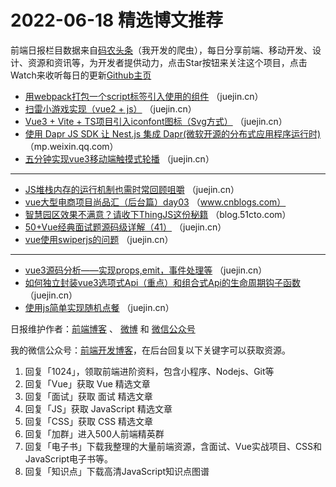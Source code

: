 # 2022-06-18 精选博文推荐

前端日报栏目数据来自[码农头条](https://toutiao.qdkfweb.cn/)（我开发的爬虫），每日分享前端、移动开发、设计、资源和资讯等，为开发者提供动力，点击Star按钮来关注这个项目，点击Watch来收听每日的更新[Github主页](https://github.com/kujian/frontendDaily)
* [用webpack打包一个script标签引入使用的组件](https://juejin.cn/post/7110114091108139044) （juejin.cn）
* [扫雷小游戏实现（vue2 + js）](https://juejin.cn/post/7110113661351362596) （juejin.cn）
* [Vue3 + Vite + TS项目引入iconfont图标（Svg方式）](https://juejin.cn/post/7110099190247587854) （juejin.cn）
* [使用 Dapr JS SDK 让 Nest.js 集成 Dapr(微软开源的分布式应用程序运行时)](https://mp.weixin.qq.com/s?__biz=MzA4Mzc4NTE5MQ==&mid=2692296229&idx=1&sn=85a0c2afb4bbca843b4a5b855822e516) （mp.weixin.qq.com）
* [五分钟实现vue3移动端触摸式轮播](https://juejin.cn/post/7110094400612483079) （juejin.cn）

***
* [JS堆栈内存的运行机制也需时常回顾咀嚼](https://juejin.cn/post/7110225928067743751) （juejin.cn）
* [vue大型电商项目尚品汇（后台篇）day03](https://www.cnblogs.com/heymar/p/16387208.html) （www.cnblogs.com）
* [智慧园区效果不满意？请收下ThingJS这份秘籍](https://blog.51cto.com/u_15159105/5391188) （blog.51cto.com）
* [50+Vue经典面试题源码级详解（41）](https://juejin.cn/post/7110137640011169799) （juejin.cn）
* [vue使用swiperjs的问题](https://juejin.cn/post/7110108160718798856) （juejin.cn）

***
* [vue3源码分析——实现props,emit，事件处理等](https://juejin.cn/post/7110133885140221989) （juejin.cn）
* [如何独立封装vue3选项式Api（重点）和组合式Api的生命周期钩子函数](https://juejin.cn/post/7110126042068549645) （juejin.cn）
* [使用js简单实现随机点餐](https://juejin.cn/post/7110123016838709279) （juejin.cn）

日报维护作者：[前端博客](https://qdkfweb.cn/) 、 [微博](http://weibo.com/kujian) 和 [微信公众号](https://open.weixin.qq.com/qr/code?username=caibaojian_com)

我的微信公众号：[前端开发博客](https://open.weixin.qq.com/qr/code?username=caibaojian_com)，在后台回复以下关键字可以获取资源。

1. 回复「1024」，领取前端进阶资料，包含小程序、Nodejs、Git等
2. 回复「Vue」获取 Vue 精选文章
3. 回复「面试」获取 面试 精选文章
4. 回复「JS」获取 JavaScript 精选文章
5. 回复「CSS」获取 CSS 精选文章
6. 回复「加群」进入500人前端精英群
7. 回复「电子书」下载我整理的大量前端资源，含面试、Vue实战项目、CSS和JavaScript电子书等。
8. 回复「知识点」下载高清JavaScript知识点图谱